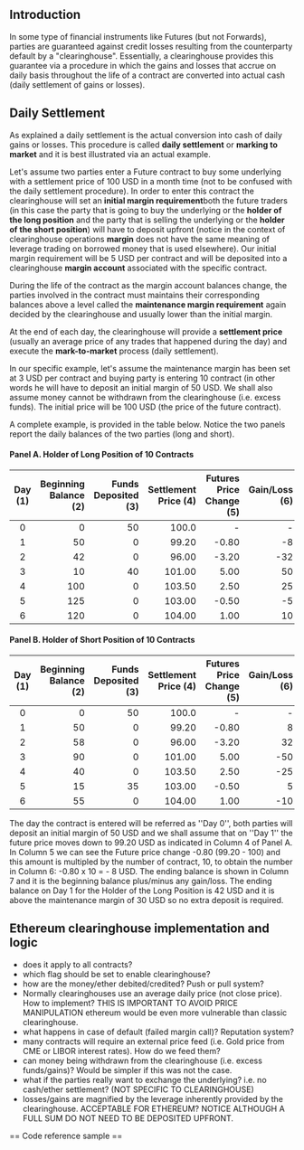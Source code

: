 ## Introduction

In some type of financial instruments like Futures (but not Forwards), parties are guaranteed against credit losses resulting from the counterparty default by a "clearinghouse". Essentially, a clearinghouse provides this guarantee via a procedure in which the gains and losses that accrue on daily basis throughout the life of a contract are converted into actual cash (daily settlement of gains or losses).

## Daily Settlement

As explained a daily settlement is the actual conversion into cash of daily gains or losses. This procedure is called **daily settlement** or **marking to market** and it is best illustrated via an actual example.

Let's assume two parties enter a Future contract to buy some underlying with a settlement price of 100 USD in a month time (not to be confused with the daily settlement procedure). In order to enter this contract the clearinghouse will set an **initial margin requirement**both the future traders (in this case the party that is going to buy the underlying or the **holder of the long position** and the party that is selling the underlying or the **holder of the short position**) will have to deposit upfront (notice in the context of clearinghouse operations **margin** does not have the same meaning of leverage trading on borrowed money that is used elsewhere). Our initial margin requirement will be 5 USD per contract and will be deposited into a clearinghouse **margin account** associated with the specific contract.

During the life of the contract as the margin account balances change, the parties involved in the contract must maintains their corresponding balances above a level called the **maintenance margin requirement** again decided by the clearinghouse and usually lower than the initial margin.

At the end of each day, the clearinghouse will provide a **settlement price** (usually an average price of any trades that happened during the day) and execute the **mark-to-market** process (daily settlement). 

In our specific example, let's assume the maintenance margin has been set at 3 USD per contract and buying party is entering 10 contract (in other words he will have to deposit an initial margin of 50 USD. We shall also assume money cannot be withdrawn from the clearinghouse (i.e. excess funds). The initial price will be 100 USD (the price of the future contract).

A complete example, is provided in the table below. Notice the two panels report the daily balances of the two parties (long and short).


#### Panel A. Holder of Long Position of 10 Contracts

|Day (1)|Beginning Balance (2)|Funds Deposited (3)|Settlement Price (4)|Futures Price Change (5)|Gain/Loss (6)|Ending Balance (7)|
|:----------:|-------------:|------:|---:|---:|---:|---:|
|0|0|50|100.0| - | - |50|
|1|50|0|99.20| -0.80| -8|42|
|2|42|0|96.00| -3.20| -32|10|
|3|10|40|101.00|5.00|50|100|
|4|100|0|103.50|2.50|25|125|
|5|125|0|103.00| -0.50| -5|120|
|6|120|0|104.00|1.00|10|130|


#### Panel B. Holder of Short Position of 10 Contracts
|Day (1)|Beginning Balance (2)|Funds Deposited (3)|Settlement Price (4)|Futures Price Change (5)|Gain/Loss (6)|Ending Balance (7)
|:----------:|-------------:|------:|---:|---:|---:|---:|
|0|0|50|100.0| -| -|50
|1|50|0|99.20| -0.80|8|58
|2|58|0|96.00| -3.20|32|90
|3|90|0|101.00|5.00| -50|40
|4|40|0|103.50|2.50| -25| 15
|5|15|35|103.00| -0.50| 5|55
|6|55|0|104.00|1.00| -10|45|}

The day the contract is entered will be referred as ''Day 0'', both parties will deposit an initial margin of 50 USD and we shall assume that on ''Day 1'' the future price moves down to 99.20 USD as indicated in Column 4 of Panel A. In Column 5 we can see the Future price change -0.80 (99.20 - 100) and this amount is multipled by the number of contract, 10, to obtain the number in Column 6: -0.80 x 10 = - 8 USD. The ending balance is shown in Column 7 and it is the beginning balance plus/minus any gain/loss. The ending balance on Day 1 for the Holder of the Long Position is 42 USD and it is above the maintenance margin of 30 USD so no extra deposit is required.

## Ethereum clearinghouse implementation and logic

* does it apply to all contracts?
* which flag should be set to enable clearinghouse?
* how are the money/ether debited/credited? Push or pull system?
* Normally clearinghouses use an average daily price (not close price). How to implement? THIS IS IMPORTANT TO AVOID PRICE MANIPULATION ethereum would be even more vulnerable than classic clearinghouse.
* what happens in case of default (failed margin call)? Reputation system?
* many contracts will require an external price feed (i.e. Gold price from CME or LIBOR interest rates). How do we feed them?
* can money being withdrawn from the clearinghouse (i.e. excess funds/gains)? Would be simpler if this was not the case.
* what if the parties really want to exchange the underlying? i.e. no cash/ether settlement? (NOT SPECIFIC TO CLEARINGHOUSE)
* losses/gains are magnified by the leverage inherently provided by the clearinghouse. ACCEPTABLE FOR ETHEREUM? NOTICE ALTHOUGH A FULL SUM DO NOT NEED TO BE DEPOSITED UPFRONT.

== Code reference sample ==
